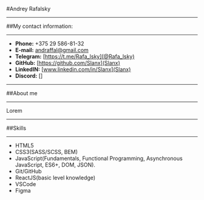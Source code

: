 #Andrey Rafalsky
****************
##My contact information:
****************
* **Phone:** +375 29 586-81-32
* **E-mail:** andraffal@gmail.com
* **Telegram:** [https://t.me/Rafa_lsky](@Rafa_lsky)
* **GitHub:** [https://github.com/Slanx](Slanx)
* **LinkedIN:** [www.linkedin.com/in/Slanx](Slanx)
* **Discord:** []
****************
##About me
****************
Lorem
****************
##Skills
****************
* HTML5
* CSS3(SASS/SCSS, BEM)
* JavaScript(Fundamentals, Functional Programming, Asynchronous JavaScript, ES6+, DOM, JSON).
* Git/GitHub
* ReactJS(basic level knowledge)
* VSCode
* Figma